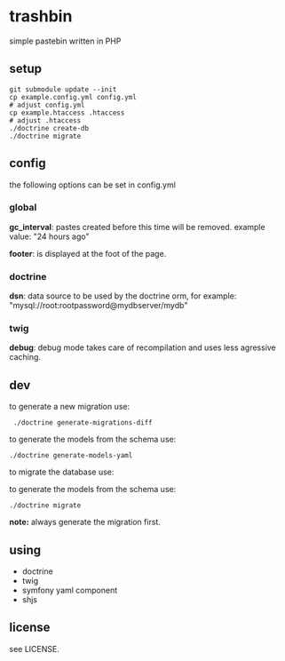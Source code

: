# trashbin

simple pastebin written in PHP

## setup

    git submodule update --init
    cp example.config.yml config.yml
    # adjust config.yml
    cp example.htaccess .htaccess
    # adjust .htaccess
    ./doctrine create-db
    ./doctrine migrate

## config

the following options can be set in config.yml

### global

**gc_interval**: pastes created before this time will be removed. example value: "24 hours ago"

**footer**: is displayed at the foot of the page.

### doctrine

**dsn**: data source to be used by the doctrine orm, for example: "mysql://root:rootpassword@mydbserver/mydb"

### twig

**debug**: debug mode takes care of recompilation and uses less agressive caching.

## dev

to generate a new migration use:

     ./doctrine generate-migrations-diff

to generate the models from the schema use:

    ./doctrine generate-models-yaml

to migrate the database use:

to generate the models from the schema use:

    ./doctrine migrate

**note:** always generate the migration first.

## using

* doctrine
* twig
* symfony yaml component
* shjs

## license

see LICENSE.
